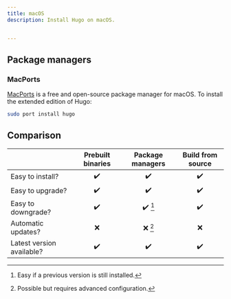 ```yaml
---
title: macOS
description: Install Hugo on macOS.


---
```



## Package managers



### MacPorts

[MacPorts] is a free and open-source package manager for macOS. To install the extended edition of Hugo:

```sh
sudo port install hugo
```

[MacPorts]: https://www.macports.org/



## Comparison

||Prebuilt binaries|Package managers|Build from source
:--|:--:|:--:|:--:
Easy to install?|:heavy_check_mark:|:heavy_check_mark:|:heavy_check_mark:|
Easy to upgrade?|:heavy_check_mark:|:heavy_check_mark:|:heavy_check_mark:
Easy to downgrade?|:heavy_check_mark:|:heavy_check_mark: [^1]|:heavy_check_mark:
Automatic updates?|:x:|:x: [^2]|:x:
Latest version available?|:heavy_check_mark:|:heavy_check_mark:|:heavy_check_mark:

[^1]: Easy if a previous version is still installed.
[^2]: Possible but requires advanced configuration.
